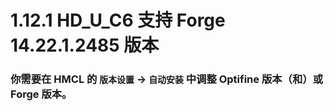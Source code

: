 # 1.12.1 HD_U_C6 支持 Forge 14.22.1.2485 版本

### 你需要在 HMCL 的 `版本设置` -> `自动安装` 中调整 Optifine 版本（和）或 Forge 版本。
